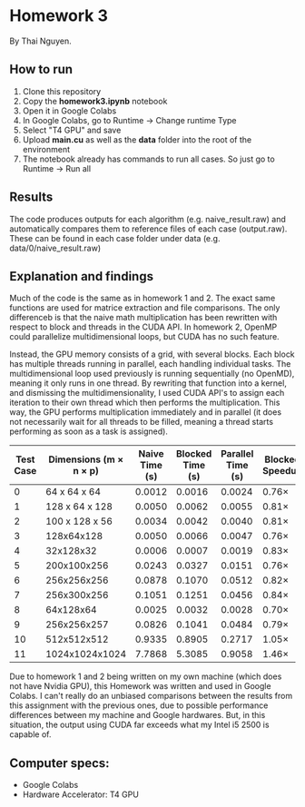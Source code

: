 # Homework 3

By Thai Nguyen.

## How to run

1. Clone this repository
2. Copy the __homework3.ipynb__ notebook
3. Open it in Google Colabs
4. In Google Colabs, go to Runtime -> Change runtime Type
5. Select "T4 GPU" and save
6. Upload __main.cu__ as well as the __data__ folder into the root of the environment
7. The notebook already has commands to run all cases. So just go to Runtime -> Run all

## Results

The code produces outputs for each algorithm (e.g. naive_result.raw) and automatically compares them to reference files
of each case (output.raw). These can be found in each case folder under data (e.g. data/0/naive_result.raw)

## Explanation and findings

Much of the code is the same as in homework 1 and 2. The exact same functions
are used for matrice extraction and file comparisons. The only differenceb is that
the naive math multiplication has been rewritten with respect to block and threads in the CUDA API.
In homework 2, OpenMP could parallelize multidimensional loops, but CUDA has no such feature. 

Instead, the GPU memory consists of a grid, with several blocks. Each block has multiple threads running in parallel, each handling individual tasks.
The multidimensional loop used previously is running sequentially (no OpenMD), meaning it only runs in one thread. By rewriting that function into a kernel,
and dismissing the multidimensionality, I used CUDA API's to assign each iteration to their own thread which then performs the multiplication. This way, 
the GPU performs multiplication immediately and in parallel (it does not necessarily wait for all threads to be filled, meaning a thread
starts performing as soon as a task is assigned).


| Test Case | Dimensions (m × n × p) | Naive Time (s) | Blocked Time (s) | Parallel Time (s) | Blocked Speedup | Parallel Speedup | Naive CUDA (s) 
|-----------|------------------------|----------------|------------------|-------------------|-----------------|------------------|---------------
| 0         | 64 x 64 x 64           | 0.0012         | 0.0016           | 0.0024            | 0.76×           | 0.50×            | 0.00017
| 1         | 128 x 64 x 128         | 0.0050         | 0.0062           | 0.0055            | 0.81×           | 1.01×            | 0.00020
| 2         | 100 x 128 x 56         | 0.0034         | 0.0042           | 0.0040            | 0.81×           | 0.87×            | 0.00023
| 3         | 128x64x128             | 0.0050         | 0.0066           | 0.0047            | 0.76×           | 1.06×            | 0.00017
| 4         | 32x128x32              | 0.0006         | 0.0007           | 0.0019            | 0.83×           | 0.33×            | 0.00024
| 5         | 200x100x256            | 0.0243         | 0.0327           | 0.0151            | 0.76×           | 1.64×            | 0.00040
| 6         | 256x256x256            | 0.0878         | 0.1070           | 0.0512            | 0.82×           | 1.71×            | 0.00062
| 7         | 256x300x256            | 0.1051         | 0.1251           | 0.0456            | 0.84×           | 2.30×            | 0.00065
| 8         | 64x128x64              | 0.0025         | 0.0032           | 0.0028            | 0.70×           | 0.86×            | 0.00025
| 9         | 256x256x257            | 0.0826         | 0.1041           | 0.0484            | 0.79×           | 1.70×            | 0.00062
| 10        | 512x512x512            | 0.9335         | 0.8905           | 0.2717            | 1.05×           | 3.43×            | 0.00034
| 11        | 1024x1024x1024         | 7.7868         | 5.3085           | 0.9058            | 1.46×           | 8.59×            | 0.02512

Due to homework 1 and 2 being written on my own machine (which does not have Nvidia GPU), this Homework
was written and used in Google Colabs. I can't really do an unbiased comparisons
between the results from this assignment with the previous ones, due to possible performance differences
between my machine and Google hardwares. But, in this situation, the output using CUDA far exceeds what my
Intel i5 2500 is capable of.


## Computer specs:

- Google Colabs
- Hardware Accelerator: T4 GPU